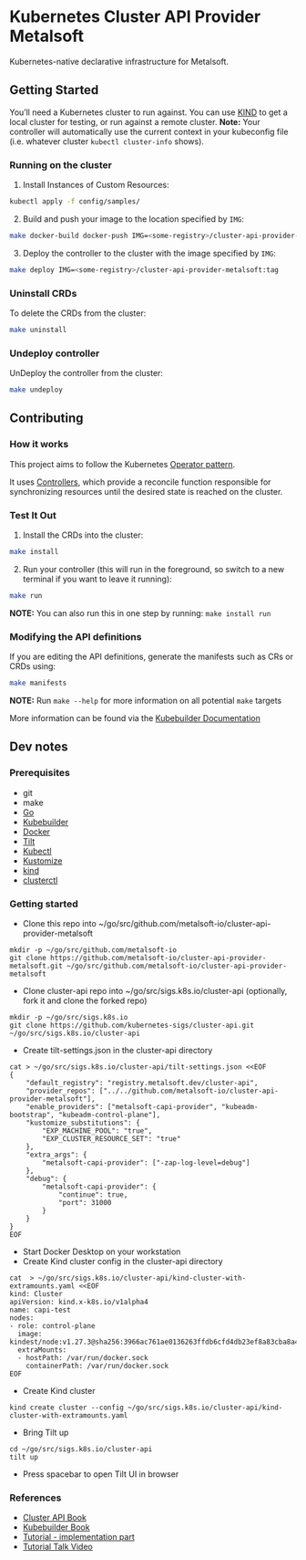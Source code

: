 # Kubernetes Cluster API Provider Metalsoft

Kubernetes-native declarative infrastructure for Metalsoft.

## Getting Started
You’ll need a Kubernetes cluster to run against. You can use [KIND](https://sigs.k8s.io/kind) to get a local cluster for testing, or run against a remote cluster.
**Note:** Your controller will automatically use the current context in your kubeconfig file (i.e. whatever cluster `kubectl cluster-info` shows).

### Running on the cluster
1. Install Instances of Custom Resources:

```sh
kubectl apply -f config/samples/
```

2. Build and push your image to the location specified by `IMG`:

```sh
make docker-build docker-push IMG=<some-registry>/cluster-api-provider-metalsoft:tag
```

3. Deploy the controller to the cluster with the image specified by `IMG`:

```sh
make deploy IMG=<some-registry>/cluster-api-provider-metalsoft:tag
```

### Uninstall CRDs
To delete the CRDs from the cluster:

```sh
make uninstall
```

### Undeploy controller
UnDeploy the controller from the cluster:

```sh
make undeploy
```

## Contributing

### How it works
This project aims to follow the Kubernetes [Operator pattern](https://kubernetes.io/docs/concepts/extend-kubernetes/operator/).

It uses [Controllers](https://kubernetes.io/docs/concepts/architecture/controller/),
which provide a reconcile function responsible for synchronizing resources until the desired state is reached on the cluster.

### Test It Out
1. Install the CRDs into the cluster:

```sh
make install
```

2. Run your controller (this will run in the foreground, so switch to a new terminal if you want to leave it running):

```sh
make run
```

**NOTE:** You can also run this in one step by running: `make install run`

### Modifying the API definitions
If you are editing the API definitions, generate the manifests such as CRs or CRDs using:

```sh
make manifests
```

**NOTE:** Run `make --help` for more information on all potential `make` targets

More information can be found via the [Kubebuilder Documentation](https://book.kubebuilder.io/introduction.html)

## Dev notes

### Prerequisites
-   git
-   make
-   [Go](https://go.dev/dl/)
-   [Kubebuilder](https://github.com/kubernetes-sigs/kubebuilder/releases)
-   [Docker](https://docs.docker.com/get-docker/)
-   [Tilt](https://docs.tilt.dev/install.html)
-   [Kubectl](https://kubernetes.io/docs/tasks/tools/)
-   [Kustomize](https://github.com/kubernetes-sigs/kustomize)
-   [kind](https://kind.sigs.k8s.io/)
-   [clusterctl](https://github.com/kubernetes-sigs/cluster-api/releases)

### Getting started

- Clone this repo into ~/go/src/github.com/metalsoft-io/cluster-api-provider-metalsoft
 ```
mkdir -p ~/go/src/github.com/metalsoft-io
git clone https://github.com/metalsoft-io/cluster-api-provider-metalsoft.git ~/go/src/github.com/metalsoft-io/cluster-api-provider-metalsoft
 ```
- Clone cluster-api repo into ~/go/src/sigs.k8s.io/cluster-api (optionally, fork it and clone the forked repo)
```
mkdir -p ~/go/src/sigs.k8s.io
git clone https://github.com/kubernetes-sigs/cluster-api.git ~/go/src/sigs.k8s.io/cluster-api
```
- Create tilt-settings.json in the cluster-api directory
```
cat > ~/go/src/sigs.k8s.io/cluster-api/tilt-settings.json <<EOF
{
    "default_registry": "registry.metalsoft.dev/cluster-api",
    "provider_repos": ["../../github.com/metalsoft-io/cluster-api-provider-metalsoft"],
    "enable_providers": ["metalsoft-capi-provider", "kubeadm-bootstrap", "kubeadm-control-plane"],
    "kustomize_substitutions": {
        "EXP_MACHINE_POOL": "true",
        "EXP_CLUSTER_RESOURCE_SET": "true"
    },
    "extra_args": {
        "metalsoft-capi-provider": ["-zap-log-level=debug"]
    },
    "debug": {
        "metalsoft-capi-provider": {
            "continue": true,
            "port": 31000
        }
    }
}
EOF
```
- Start Docker Desktop on your workstation
- Create Kind cluster config in the cluster-api directory
```
cat  > ~/go/src/sigs.k8s.io/cluster-api/kind-cluster-with-extramounts.yaml <<EOF  
kind: Cluster  
apiVersion: kind.x-k8s.io/v1alpha4  
name: capi-test  
nodes:  
- role: control-plane 
  image: kindest/node:v1.27.3@sha256:3966ac761ae0136263ffdb6cfd4db23ef8a83cba8a463690e98317add2c9ba72 
  extraMounts:  
  - hostPath: /var/run/docker.sock  
    containerPath: /var/run/docker.sock  
EOF
```
- Create Kind cluster
```
kind create cluster --config ~/go/src/sigs.k8s.io/cluster-api/kind-cluster-with-extramounts.yaml
```
- Bring Tilt up
```
cd ~/go/src/sigs.k8s.io/cluster-api
tilt up
```
- Press spacebar to open Tilt UI in browser

### References
- [Cluster API Book](https://cluster-api.sigs.k8s.io)
- [Kubebuilder Book](https://book.kubebuilder.io)
- [Tutorial - implementation part](https://capi-samples.github.io/kubecon-na-2022-tutorial/docs/cluster-implementation)
- [Tutorial Talk Video](https://www.youtube.com/watch?v=5-X6haLVO5A&t=3875s)





